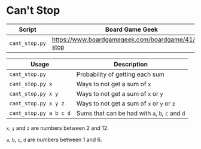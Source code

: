 # Can't Stop

| Script         | Board Game Geek                                      |
| ---            | ---                                                  |
| `cant_stop.py` | https://www.boardgamegeek.com/boardgame/41/cant-stop |


| Usage                  | Description                                     |
| ---                    | ---                                             |
| `cant_stop.py`         | Probability of getting each sum                 |
| `cant_stop.py x`       | Ways to not get a sum of `x`                    |
| `cant_stop.py x y`     | Ways to not get a sum of `x` or `y`             |
| `cant_stop.py x y z`   | Ways to not get a sum of `x` or `y` or `z`      |
| `cant_stop.py a b c d` | Sums that can be had with `a`, `b`, `c` and `d` |

`x`, `y` and `z` are numbers between 2 and 12.

`a`, `b`, `c`, `d` are numbers between 1 and 6.
